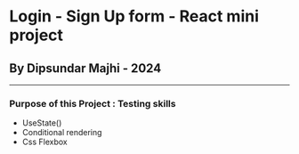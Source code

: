 # Login - Sign Up form - React mini project

## By Dipsundar Majhi - 2024

---

### Purpose of this Project : Testing skills

- UseState()
- Conditional rendering
- Css Flexbox
